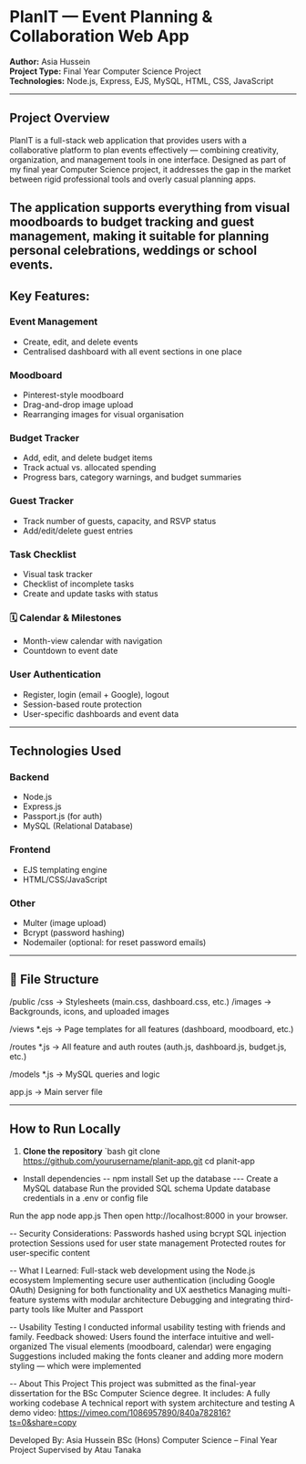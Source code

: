 # PlanIT — Event Planning & Collaboration Web App

**Author:** Asia Hussein  
**Project Type:** Final Year Computer Science Project  
**Technologies:** Node.js, Express, EJS, MySQL, HTML, CSS, JavaScript

---

## Project Overview

PlanIT is a full-stack web application that provides users with a collaborative platform to plan events effectively — combining creativity, organization, and management tools in one interface. Designed as part of my final year Computer Science project, it addresses the gap in the market between rigid professional tools and overly casual planning apps.

The application supports everything from visual moodboards to budget tracking and guest management, making it suitable for planning personal celebrations, weddings or school events. 
---

## Key Features: 

### Event Management
- Create, edit, and delete events
- Centralised dashboard with all event sections in one place

### Moodboard
- Pinterest-style moodboard
- Drag-and-drop image upload
- Rearranging images for visual organisation

### Budget Tracker
- Add, edit, and delete budget items
- Track actual vs. allocated spending
- Progress bars, category warnings, and budget summaries

### Guest Tracker
- Track number of guests, capacity, and RSVP status
- Add/edit/delete guest entries

###  Task Checklist
- Visual task tracker
- Checklist of incomplete tasks
- Create and update tasks with status

### 🗓️ Calendar & Milestones
- Month-view calendar with navigation
- Countdown to event date

### User Authentication
- Register, login (email + Google), logout
- Session-based route protection
- User-specific dashboards and event data

---

## Technologies Used

### Backend
- Node.js
- Express.js
- Passport.js (for auth)
- MySQL (Relational Database)

### Frontend
- EJS templating engine
- HTML/CSS/JavaScript

### Other
- Multer (image upload)
- Bcrypt (password hashing)
- Nodemailer (optional: for reset password emails)

---

## 🧩 File Structure

/public
/css → Stylesheets (main.css, dashboard.css, etc.)
/images → Backgrounds, icons, and uploaded images

/views
*.ejs → Page templates for all features (dashboard, moodboard, etc.)

/routes
*.js → All feature and auth routes (auth.js, dashboard.js, budget.js, etc.)

/models
*.js → MySQL queries and logic

app.js → Main server file


---

## How to Run Locally

1. **Clone the repository**
   `bash
   git clone https://github.com/yourusername/planit-app.git
   cd planit-app
   
- Install dependencies
-- npm install
Set up the database
--- Create a MySQL database
Run the provided SQL schema 
Update database credentials in a .env or config file


Run the app
node app.js
Then open http://localhost:8000 in your browser.

-- Security Considerations:
Passwords hashed using bcrypt
SQL injection protection
Sessions used for user state management
Protected routes for user-specific content

-- What I Learned:
Full-stack web development using the Node.js ecosystem
Implementing secure user authentication (including Google OAuth)
Designing for both functionality and UX aesthetics
Managing multi-feature systems with modular architecture
Debugging and integrating third-party tools like Multer and Passport

-- Usability Testing
I conducted informal usability testing with friends and family. Feedback showed:
Users found the interface intuitive and well-organized
The visual elements (moodboard, calendar) were engaging
Suggestions included making the fonts cleaner and adding more modern styling — which were implemented


-- About This Project
This project was submitted as the final-year dissertation for the BSc Computer Science degree. It includes:
A fully working codebase
A technical report with system architecture and testing
A demo video: https://vimeo.com/1086957890/840a782816?ts=0&share=copy  

Developed By:
Asia Hussein
BSc (Hons) Computer Science – Final Year Project
Supervised by Atau Tanaka

